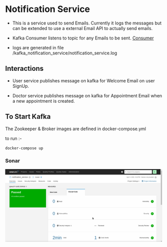 # Notification Service

- This is a service used to send Emails. Currently it logs the messages but can be extended to use a external Email API to actually send emails.

- Kafka Consumer listens to topic for any Emails to be sent. [Consumer](consumer/consumer.go)

- logs are generated in file /kafka_notification_service/notification_service.log


## Interactions

- User service publishes message on kafka for Welcome Email on user SignUp.

- Doctor service publishes message on kafka for Appointment Email when a new appointment is created.


## To Start Kafka

The Zookeeper & Broker images are defined in docker-compose.yml

to run :- 

```bash
docker-compose up
```

### Sonar 
![notfication_service_sonar](noti_service_sonar.png)
